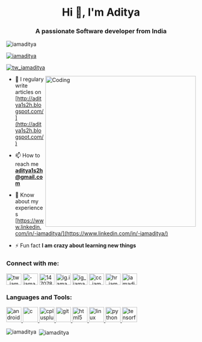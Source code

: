 <h1 align="center">Hi 👋, I'm Aditya</h1>
<h3 align="center">A passionate Software developer from India</h3>


<p align="left"> <img src="https://komarev.com/ghpvc/?username=iamaditya&label=Profile%20views&color=0e75b6&style=flat" alt="iamaditya" /> </p>

<p align="left"> <a href="https://github.com/ryo-ma/github-profile-trophy"><img src="https://github-profile-trophy.vercel.app/?username=iamaditya" alt="iamaditya" /></a> </p>

<p align="left"> <a href="https://twitter.com/tw_iamaditya" target="blank"><img src="https://img.shields.io/twitter/follow/tw_iamaditya?logo=twitter&style=for-the-badge" alt="tw_iamaditya" /></a> </p>
<img align="right" alt="Coding" width="400" src="https://camo.githubusercontent.com/6607041227d81f650340ff070cc2843518acad359b57e5bb054a9fb7127aa041/68747470733a2f2f63646e2e6472696262626c652e636f6d2f75736572732f323634363432332f73637265656e73686f74732f353530373139362f636f6d70757465722e676966">

- 📝 I regulary write articles on [http://aditya1s2h.blogspot.com/](http://aditya1s2h.blogspot.com/)

- 📫 How to reach me **aditya1s2h@gmail.com**

- 📄 Know about my experiences [https://www.linkedin.com/in/-iamaditya/](https://www.linkedin.com/in/-iamaditya/)

- ⚡ Fun fact **I am crazy about learning new things**

<h3 align="left">Connect with me:</h3>
<p align="left">
<a href="https://twitter.com/tw_iamaditya" target="blank"><img align="center" src="https://cdn.jsdelivr.net/npm/simple-icons@3.0.1/icons/twitter.svg" alt="tw_iamaditya" height="30" width="40" /></a>
<a href="https://linkedin.com/in/-iamaditya" target="blank"><img align="center" src="https://cdn.jsdelivr.net/npm/simple-icons@3.0.1/icons/linkedin.svg" alt="-iamaditya" height="30" width="40" /></a>
<a href="https://stackoverflow.com/users/14707832" target="blank"><img align="center" src="https://cdn.jsdelivr.net/npm/simple-icons@3.0.1/icons/stackoverflow.svg" alt="14707832" height="30" width="40" /></a>
<a href="https://fb.com/ig.iamaditya" target="blank"><img align="center" src="https://cdn.jsdelivr.net/npm/simple-icons@3.0.1/icons/facebook.svg" alt="ig.iamaditya" height="30" width="40" /></a>
<a href="https://instagram.com/ig_iamaditya" target="blank"><img align="center" src="https://cdn.jsdelivr.net/npm/simple-icons@3.0.1/icons/instagram.svg" alt="ig_iamaditya" height="30" width="40" /></a>
<a href="https://www.codechef.com/users/cc_iamaditya" target="blank"><img align="center" src="https://cdn.jsdelivr.net/npm/simple-icons@3.1.0/icons/codechef.svg" alt="cc_iamaditya" height="30" width="40" /></a>
<a href="https://www.hackerrank.com/hr_iamaditya" target="blank"><img align="center" src="https://cdn.jsdelivr.net/npm/simple-icons@3.0.1/icons/hackerrank.svg" alt="hr_iamaditya" height="30" width="40" /></a>
<a href="https://auth.geeksforgeeks.org/user/iamaditya" target="blank"><img align="center" src="https://cdn.jsdelivr.net/npm/simple-icons@3.0.1/icons/geeksforgeeks.svg" alt="iamaditya" height="30" width="40" /></a>
</p>

<h3 align="left">Languages and Tools:</h3>
<p align="left"> <a href="https://developer.android.com" target="_blank"> <img src="https://devicons.github.io/devicon/devicon.git/icons/android/android-original-wordmark.svg" alt="android" width="40" height="40"/> </a> <a href="https://www.cprogramming.com/" target="_blank"> <img src="https://devicons.github.io/devicon/devicon.git/icons/c/c-original.svg" alt="c" width="40" height="40"/> </a> <a href="https://www.w3schools.com/cpp/" target="_blank"> <img src="https://devicons.github.io/devicon/devicon.git/icons/cplusplus/cplusplus-original.svg" alt="cplusplus" width="40" height="40"/> </a> <a href="https://git-scm.com/" target="_blank"> <img src="https://www.vectorlogo.zone/logos/git-scm/git-scm-icon.svg" alt="git" width="40" height="40"/> </a> <a href="https://www.w3.org/html/" target="_blank"> <img src="https://devicons.github.io/devicon/devicon.git/icons/html5/html5-original-wordmark.svg" alt="html5" width="40" height="40"/> </a> <a href="https://www.linux.org/" target="_blank"> <img src="https://devicons.github.io/devicon/devicon.git/icons/linux/linux-original.svg" alt="linux" width="40" height="40"/> </a> <a href="https://www.python.org" target="_blank"> <img src="https://devicons.github.io/devicon/devicon.git/icons/python/python-original.svg" alt="python" width="40" height="40"/> </a> <a href="https://www.tensorflow.org" target="_blank"> <img src="https://www.vectorlogo.zone/logos/tensorflow/tensorflow-icon.svg" alt="tensorflow" width="40" height="40"/> </a> </p>

<p><img align="left" src="https://github-readme-stats.vercel.app/api/top-langs?username=iamaditya&show_icons=true&locale=en&layout=compact" alt="iamaditya" /></p>

<p>&nbsp;<img align="center" src="https://github-readme-stats.vercel.app/api?username=iamaditya&show_icons=true&locale=en" alt="iamaditya" /></p>
